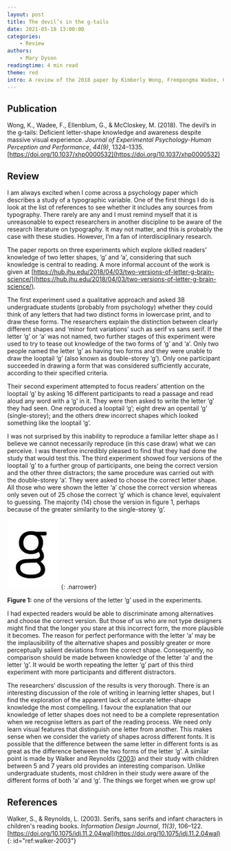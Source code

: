 ```yaml
---
layout: post
title: The devil’s in the g‑tails
date: 2021-05-18 13:00:00
categories:
    - Review
authors:
    - Mary Dyson
readingtime: 4 min read
theme: red
intro: A review of the 2018 paper by Kimberly Wong, Frempongma Wadee, Gali Ellenblum, and Michael McCloskey with interesting points about memory for letter shapes
---
```


## Publication

Wong, K., Wadee, F., Ellenblum, G., & McCloskey, M. (2018). The devil’s in the g-tails: Deficient letter-shape knowledge and awareness despite massive visual experience. *Journal of Experimental Psychology-Human Perception and Performance*, *44(9)*, 1324–1335. [https://doi.org/10.1037/xhp0000532](https://doi.org/10.1037/xhp0000532)

## Review

I am always excited when I come across a psychology paper which describes a study of a typographic variable. One of the first things I do is look at the list of references to see whether it includes any sources from typography. There rarely are any and I must remind myself that it is unreasonable to expect researchers in another discipline to be aware of the research literature on typography. It may not matter, and this is probably the case with these studies. However, I’m a fan of interdisciplinary research. 

The paper reports on three experiments which explore skilled readers’ knowledge of two letter shapes, ‘g’ and ‘a’, considering that such knowledge is central to reading. A more informal account of the work is given at [https://hub.jhu.edu/2018/04/03/two-versions-of-letter-g-brain-science/](https://hub.jhu.edu/2018/04/03/two-versions-of-letter-g-brain-science/).

The first experiment used a qualitative approach and asked 38 undergraduate students  (probably from psychology)  whether they could think of any letters that had two distinct forms in lowercase print, and to draw these forms. The researchers explain the distinction between clearly different shapes and ‘minor font variations’ such as serif vs sans serif. If the letter ‘g’ or ‘a’ was not named, two further stages of this experiment were used to try to tease out knowledge of the two forms of ‘g’ and ‘a’. Only two people named the letter ‘g’ as having two forms and they were unable to draw the looptail ‘g’ (also known as double-storey ‘g’). Only one participant succeeded in drawing a form that was considered sufficiently accurate, according to their specified criteria. 

Their second experiment attempted to focus readers’ attention on the looptail ‘g’ by asking 16 different participants to read a passage and read aloud any word with a ‘g’ in it.  They were then asked to write the letter ‘g’ they had seen. One reproduced a looptail ‘g’; eight drew an opentail ‘g’ (single-storey); and the others drew incorrect shapes which looked something like the looptail ‘g’.

I was not surprised by this inability to reproduce a familiar letter shape as I believe we cannot necessarily reproduce (in this case draw) what we can perceive. I was therefore incredibly pleased to find that they had done the study that would test this. The third experiment showed four versions of the looptail ‘g’ to a further group of participants, one being the correct version and the other three distractors; the same procedure was carried out with the double-storey ‘a’. They were asked to choose the correct letter shape. All those who were shown the letter ‘a’ chose the correct version whereas only seven out of 25 chose the correct ‘g’ which is chance level, equivalent to guessing. The majority (14) chose the version in figure 1, perhaps because of the greater similarity to the single-storey ‘g’. 

![One of the versions of the letter ‘g’ used in the experiments](/assets/2021-02-05-devils-in-the-g-tails/letter-g.png)
{: .narrower}

<figcaption><strong>Figure 1:</strong> one of the versions of the letter ‘g’ used in the experiments.</figcaption>

I had expected readers would be able to discriminate among alternatives and choose the correct version. But those of us who are not type designers might find that the longer you stare at this incorrect form, the more plausible it becomes. The reason for perfect performance with the letter ‘a’ may be the implausibility of the alternative shapes and possibly greater or more perceptually salient deviations from the correct shape. Consequently, no comparison should be made between knowledge of the letter ‘a’ and the letter ‘g’. It would be worth repeating the letter ‘g’ part of this third experiment with more participants and different distractors.

The researchers’ discussion of the results is very thorough. There is an interesting discussion of the role of writing in learning letter shapes, but I find the exploration of the apparent lack of accurate letter-shape knowledge the most compelling. I favour the explanation that our knowledge of letter shapes does not need to be a complete representation when we recognise letters as part of the reading process. We need only learn visual features that distinguish one letter from another. This makes sense when we consider the variety of shapes across different fonts. It is possible that the difference between the same letter in different fonts is as great as the difference between the two forms of the letter ‘g’. A similar point is made by Walker and Reynolds ([2003](#ref:walker-2003)) and their study with children between 5 and 7 years old provides an interesting comparison. Unlike undergraduate students, most children in their study were aware of the different forms of both ‘a’ and ‘g’. The things we forget when we grow up!

## References

Walker, S., & Reynolds, L. (2003). Serifs, sans serifs and infant characters in children's reading books. *Information Design Journal*, *11(3)*, 106–122. [https://doi.org/10.1075/idj.11.2.04wal](https://doi.org/10.1075/idj.11.2.04wal)
{: id="ref:walker-2003"}